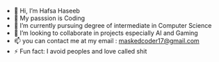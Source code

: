 - 👋 Hi, I’m Hafsa Haseeb
- 👀 My passsion is Coding 
- 🌱 I’m currently pursuing degree of intermediate in Computer Science
- 💞️ I’m looking to collaborate in projects especially AI and Gaming
- 📫 you can contact me at my email : maskedcoder17@gmail.com
- ⚡ Fun fact: I avoid peoples and love called shit

<!---
coderhuywar/coderhuywar is a ✨ special ✨ repository because its `README.md` (this file) appears on your GitHub profile.
You can click the Preview link to take a look at your changes.
--->
